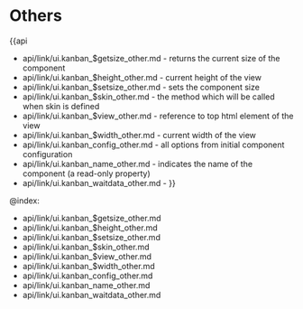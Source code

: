 Others
=======

{{api
- api/link/ui.kanban_$getsize_other.md - returns the current size of the component
- api/link/ui.kanban_$height_other.md - current height of the view
- api/link/ui.kanban_$setsize_other.md - sets the component size
- api/link/ui.kanban_$skin_other.md - the method which will be called when skin is defined
- api/link/ui.kanban_$view_other.md - reference to top html element of the view
- api/link/ui.kanban_$width_other.md - current width of the view
- api/link/ui.kanban_config_other.md - all options from initial component configuration
- api/link/ui.kanban_name_other.md - indicates the name of the component (a read-only property)
- api/link/ui.kanban_waitdata_other.md - 
}}

@index:
- api/link/ui.kanban_$getsize_other.md
- api/link/ui.kanban_$height_other.md
- api/link/ui.kanban_$setsize_other.md
- api/link/ui.kanban_$skin_other.md
- api/link/ui.kanban_$view_other.md
- api/link/ui.kanban_$width_other.md
- api/link/ui.kanban_config_other.md
- api/link/ui.kanban_name_other.md
- api/link/ui.kanban_waitdata_other.md


